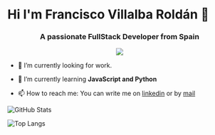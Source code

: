 <h1>Hi I'm Francisco Villalba Roldán 👋</h1>
<h3 align="center">A passionate FullStack Developer from Spain</h3>

<div align="center">
  <a href="https://u8views.com/github/franvr13"><img src="https://u8views.com/api/v1/github/profiles/166527384/views/day-week-month-total-count.svg"></a>
</div>

- 🔭 I’m currently looking for work.

- 🌱 I’m currently learning **JavaScript and Python**

- 📫 How to reach me: You can write me on [linkedin](https://www.linkedin.com/in/franciscovillalbaroldán/) or by [mail](mailto:f13villalbaroldan@gmail.com)

![GitHub Stats](https://github-readme-stats.vercel.app/api?username=Franvr13&show_icons=true&theme=radical)

![Top Langs](https://github-readme-stats.vercel.app/api/top-langs/?username=Jasusmet&layout=compact&theme=radical)
